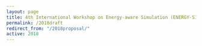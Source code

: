 ```yaml
---
layout: page
title: 4th International Workshop on Energy-aware Simulation (ENERGY-SIM’18)
permalink: /2018draft
redirect_from: "/2018proposal/"
active: 2018
---
```

